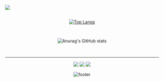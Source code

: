 

<img src="https://capsule-render.vercel.app/api?type=slice&color=gradient&height=300&section=header&text=new%20effort();&fontSize=90&fontAlign=50" />

<div align="center">

<br/>
 
[![Top Langs](https://github-readme-stats.vercel.app/api/top-langs/?username=KorBetterCoder)](https://github.com/KorBetterCoder/github-readme-stats)

<br/>
 
![Anurag's GitHub stats](https://github-readme-stats.vercel.app/api?username=KorBetterCoder&show_icons=true&theme=radical)

<br/>
<hr>
 
<!-- 블로그 --><a href="https//bettercoding.tistory.com" target="_blank"><img src="https://img.shields.io/badge/Tech Blog-000000?style=plastic&logo=Tistory&logoColor=white"/></a>&nbsp;<!-- 지메일 --><a href="버튼을 눌렀을 때 이동할 링크" target="_blank"><img src="https://img.shields.io/badge/galashow7@gmail.com-EA4335?style=plastic&logo=Gmail&logoColor=white"/></a>&nbsp;<!-- 노션 --><a href="버튼을 눌렀을 때 이동할 링크" target="_blank"><img src="https://img.shields.io/badge/Notion-000000?style=plastic&logo=Notion&logoColor=white"/></a>
 
 
![footer](https://capsule-render.vercel.app/api?type=slice&color=gradient&section=footer)
</div>

<!--
**KorBetterCoder/KorBetterCoder** is a ✨ _special_ ✨ repository because its `README.md` (this file) appears on your GitHub profile.

Here are some ideas to get you started:

- 🔭 I’m currently working on ...
- 🌱 I’m currently learning ...
- 👯 I’m looking to collaborate on ...
- 🤔 I’m looking for help with ...
- 💬 Ask me about ...
- 📫 How to reach me: ...
- 😄 Pronouns: ...
- ⚡ Fun fact: ...
-->
